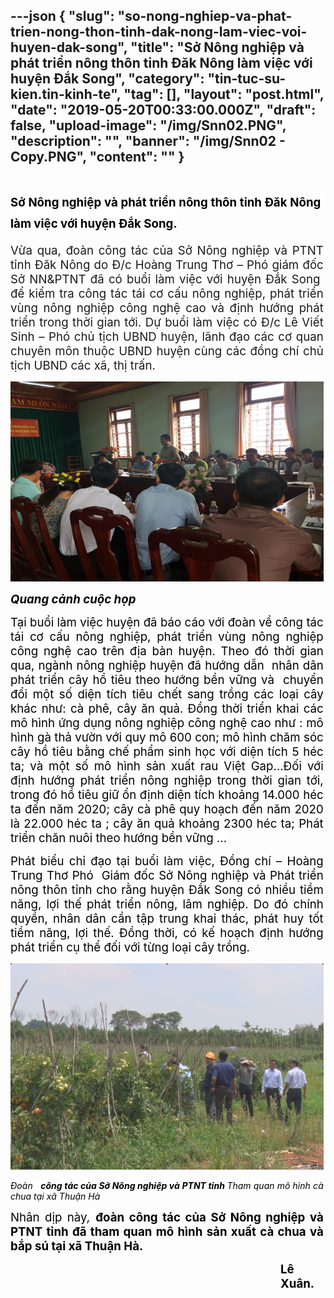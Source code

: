---json
{
    "slug": "so-nong-nghiep-va-phat-trien-nong-thon-tinh-dak-nong-lam-viec-voi-huyen-dak-song",
    "title": "Sở Nông nghiệp và phát triển nông thôn tỉnh Đăk Nông  làm việc với huyện Đắk Song",
    "category": "tin-tuc-su-kien.tin-kinh-te",
    "tag": [],
    "layout": "post.html",
    "date": "2019-05-20T00:33:00.000Z",
    "draft": false,
    "upload-image": "/img/Snn02.PNG",
    "description": "",
    "banner": "/img/Snn02 - Copy.PNG",
    "__content__": ""
}
---
<h1 style="margin-right:2.45pt; text-align:justify"><span style="background-color:white"><span style="font-size:14.0pt"><span style="color:black">Sở N&ocirc;ng nghiệp v&agrave; ph&aacute;t triển n&ocirc;ng th&ocirc;n tỉnh Đăk N&ocirc;ng&nbsp; l&agrave;m việc với huyện Đắk Song.</span></span></span></h1>

<p style="margin-left:0cm; margin-right:2.45pt; text-align:justify"><span style="background-color:white"><span style="font-size:14.0pt">Vừa qua, đo&agrave;n c&ocirc;ng t&aacute;c của Sở N&ocirc;ng nghiệp v&agrave; PTNT tỉnh Đăk N&ocirc;ng do Đ/c Ho&agrave;ng Trung Thơ &ndash; Ph&oacute; gi&aacute;m đốc Sở NN&amp;PTNT đ&atilde; c&oacute; buổi l&agrave;m việc với huyện Đắk Song&nbsp; để kiểm tra c&ocirc;ng t&aacute;c t&aacute;i cơ cấu n&ocirc;ng nghiệp, ph&aacute;t triển v&ugrave;ng n&ocirc;ng nghiệp c&ocirc;ng nghệ cao v&agrave; định hướng ph&aacute;t triển trong thời gian tới. Dự buổi l&agrave;m việc c&oacute; Đ/c L&ecirc; Viết Sinh &ndash; Ph&oacute; chủ tịch UBND huyện, l&atilde;nh đạo c&aacute;c cơ quan chuy&ecirc;n m&ocirc;n thuộc UBND huyện c&ugrave;ng c&aacute;c đồng ch&iacute; chủ tịch UBND c&aacute;c x&atilde;, thị trấn.</span></span></p>

<p style="margin-left:0cm; margin-right:2.45pt; text-align:justify"><img alt="" src="/img/Snn01.PNG" /></p>

<p style="margin-left:0cm; margin-right:2.45pt; text-align:justify"><span style="background-color:white"><strong><em><span style="font-size:14.0pt"><span style="color:black">Quang cảnh cuộc họp</span></span></em></strong></span></p>

<p style="margin-right:2.45pt; text-align:justify"><span style="font-size:14.0pt"><span style="background-color:white"><span style="color:black">Tại buổi l&agrave;m việc huyện đ&atilde; b&aacute;o c&aacute;o với đo&agrave;n về c&ocirc;ng t&aacute;c t&aacute;i cơ cấu n&ocirc;ng nghiệp, ph&aacute;t triển v&ugrave;ng n&ocirc;ng nghiệp c&ocirc;ng nghệ cao tr&ecirc;n địa b&agrave;n huyện. Theo đ&oacute; thời gian qua, ng&agrave;nh n&ocirc;ng nghiệp huyện đ&atilde; hướng dẫn&nbsp; nh&acirc;n d&acirc;n ph&aacute;t triển c&acirc;y hồ ti&ecirc;u theo hướng bền vững v&agrave;&nbsp; chuyển đổi một số diện t&iacute;ch ti&ecirc;u chết sang trồng c&aacute;c loại c&acirc;y kh&aacute;c như: c&agrave; ph&ecirc;, c&acirc;y ăn quả. Đồng thời triển khai c&aacute;c m&ocirc; h&igrave;nh ứng dụng n&ocirc;ng nghiệp c&ocirc;ng nghệ cao như : m&ocirc; h&igrave;nh g&agrave; thả vườn với quy m&ocirc; 600 con; m&ocirc; h&igrave;nh chăm s&oacute;c c&acirc;y hồ ti&ecirc;u bằng chế phẩm sinh học với diện t&iacute;ch 5 h&eacute;c ta; v&agrave; một số m&ocirc; h&igrave;nh sản xuất rau Việt Gap&hellip;Đối với định hướng ph&aacute;t triển n&ocirc;ng nghiệp trong thời gian tới, trong đ&oacute; hồ ti&ecirc;u giữ ổn định diện t&iacute;ch khoảng 14.000 h&eacute;c ta đến năm 2020; c&acirc;y c&agrave; ph&ecirc; quy hoạch đến năm 2020 l&agrave; 22.000 h&eacute;c ta ; c&acirc;y ăn quả khoảng 2300 h&eacute;c ta; Ph&aacute;t triển chăn nu&ocirc;i theo hướng bền vững &hellip;</span></span></span></p>

<p style="margin-right:2.45pt; text-align:justify"><span style="font-size:14.0pt"><span style="background-color:white"><span style="color:black">Ph&aacute;t biểu chỉ đạo tại buổi l&agrave;m việc, Đồng ch&iacute; &ndash; Ho&agrave;ng Trung Thơ Ph&oacute;&nbsp; Gi&aacute;m đốc Sở N&ocirc;ng nghiệp v&agrave; Ph&aacute;t triển n&ocirc;ng th&ocirc;n tỉnh cho rằng huyện Đắk Song c&oacute; nhiều tiềm năng, lợi thế ph&aacute;t triển n&ocirc;ng, l&acirc;m nghiệp. Do đ&oacute; ch&iacute;nh quyền, nh&acirc;n d&acirc;n cần tập trung khai th&aacute;c, ph&aacute;t huy tốt tiềm năng, lợi thế. Đồng thời, c&oacute; kế hoạch định hướng ph&aacute;t triển cụ thể đối với từng loại c&acirc;y trồng.</span></span></span></p>

<p style="margin-right:2.45pt; text-align:justify"><img alt="" src="/img/Snn02.PNG" /></p>

<p style="margin-right:2.45pt; text-align:justify"><em><span style="background-color:white"><span style="color:black">Đo&agrave;n &nbsp; </span></span><strong><span style="color:black">c&ocirc;ng t&aacute;c của Sở N&ocirc;ng nghiệp v&agrave; PTNT tỉnh </span></strong><span style="background-color:white"><span style="color:black">Tham quan m&ocirc; h&igrave;nh c&agrave; chua tại x&atilde; Thuận H&agrave;</span></span></em></p>

<p style="margin-right:2.45pt; text-align:justify"><span style="font-size:14.0pt"><span style="background-color:white"><span style="color:black">Nh&acirc;n dịp n&agrave;y<em>, </em></span></span></span><strong><span style="font-size:14.0pt"><span style="color:black">đo&agrave;n c&ocirc;ng t&aacute;c của Sở N&ocirc;ng nghiệp v&agrave; PTNT tỉnh đ&atilde; tham quan m&ocirc; h&igrave;nh sản xuất c&agrave; chua v&agrave; bắp s&uacute; tại x&atilde; Thuận H&agrave;.</span></span></strong></p>

<p style="margin-left:324.0pt; margin-right:2.45pt; text-align:justify"><strong><span style="font-size:14.0pt"><span style="color:black">L&ecirc; Xu&acirc;n.</span></span></strong></p>

<p style="margin-right:2.45pt; text-align:justify">&nbsp;</p>
